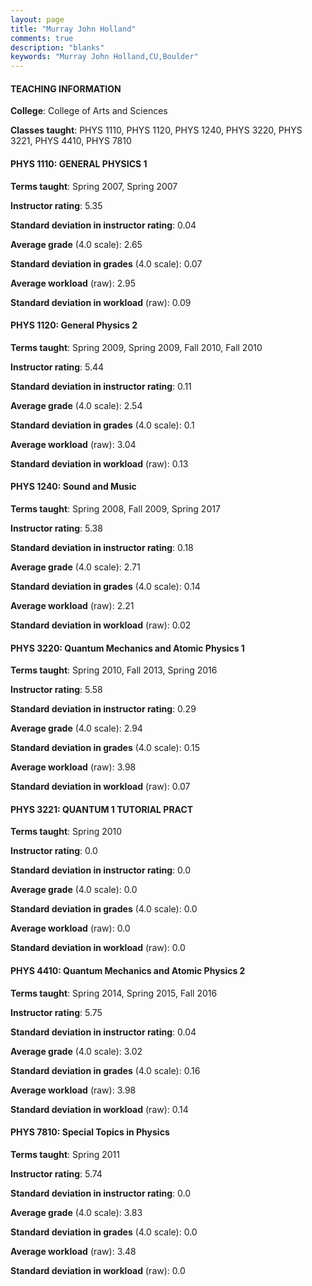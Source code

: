 ```yaml
---
layout: page
title: "Murray John Holland" 
comments: true
description: "blanks"
keywords: "Murray John Holland,CU,Boulder"
---
```

<head>
<script src="https://ajax.googleapis.com/ajax/libs/jquery/2.1.3/jquery.min.js"></script>
<script src="https://dl.dropboxusercontent.com/s/pc42nxpaw1ea4o9/highcharts.js?dl=0"></script>
<!-- <script src="../assets/js/highcharts.js"></script> -->
<style type="text/css">@font-face {
	font-family: "Bebas Neue";
	src: url(https://www.filehosting.org/file/details/544349/BebasNeue Regular.otf) format("opentype");
	}
	h1.Bebas { 
		font-family: "Bebas Neue", Verdana, Tahoma;
	}
</style>
</head>
	   
#### TEACHING INFORMATION

**College**: College of Arts and Sciences

**Classes taught**: PHYS 1110, PHYS 1120, PHYS 1240, PHYS 3220, PHYS 3221, PHYS 4410, PHYS 7810

#### PHYS 1110: GENERAL PHYSICS 1

**Terms taught**: Spring 2007, Spring 2007

**Instructor rating**: 5.35

**Standard deviation in instructor rating**: 0.04

**Average grade** (4.0 scale): 2.65

**Standard deviation in grades** (4.0 scale): 0.07

**Average workload** (raw): 2.95

**Standard deviation in workload** (raw): 0.09

#### PHYS 1120: General Physics 2

**Terms taught**: Spring 2009, Spring 2009, Fall 2010, Fall 2010

**Instructor rating**: 5.44

**Standard deviation in instructor rating**: 0.11

**Average grade** (4.0 scale): 2.54

**Standard deviation in grades** (4.0 scale): 0.1

**Average workload** (raw): 3.04

**Standard deviation in workload** (raw): 0.13

#### PHYS 1240: Sound and Music

**Terms taught**: Spring 2008, Fall 2009, Spring 2017

**Instructor rating**: 5.38

**Standard deviation in instructor rating**: 0.18

**Average grade** (4.0 scale): 2.71

**Standard deviation in grades** (4.0 scale): 0.14

**Average workload** (raw): 2.21

**Standard deviation in workload** (raw): 0.02

#### PHYS 3220: Quantum Mechanics and Atomic Physics 1

**Terms taught**: Spring 2010, Fall 2013, Spring 2016

**Instructor rating**: 5.58

**Standard deviation in instructor rating**: 0.29

**Average grade** (4.0 scale): 2.94

**Standard deviation in grades** (4.0 scale): 0.15

**Average workload** (raw): 3.98

**Standard deviation in workload** (raw): 0.07

#### PHYS 3221: QUANTUM 1 TUTORIAL PRACT

**Terms taught**: Spring 2010

**Instructor rating**: 0.0

**Standard deviation in instructor rating**: 0.0

**Average grade** (4.0 scale): 0.0

**Standard deviation in grades** (4.0 scale): 0.0

**Average workload** (raw): 0.0

**Standard deviation in workload** (raw): 0.0

#### PHYS 4410: Quantum Mechanics and Atomic Physics 2

**Terms taught**: Spring 2014, Spring 2015, Fall 2016

**Instructor rating**: 5.75

**Standard deviation in instructor rating**: 0.04

**Average grade** (4.0 scale): 3.02

**Standard deviation in grades** (4.0 scale): 0.16

**Average workload** (raw): 3.98

**Standard deviation in workload** (raw): 0.14

#### PHYS 7810: Special Topics in Physics

**Terms taught**: Spring 2011

**Instructor rating**: 5.74

**Standard deviation in instructor rating**: 0.0

**Average grade** (4.0 scale): 3.83

**Standard deviation in grades** (4.0 scale): 0.0

**Average workload** (raw): 3.48

**Standard deviation in workload** (raw): 0.0

